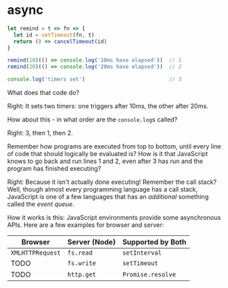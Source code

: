 # async

```js
let remind = t => fn => {
  let id = setTimeout(fn, t)
  return () => cancelTimeout(id)
}

remind(10)(() => console.log('10ms have elapsed'))  // 1
remind(20)(() => console.log('20ms have elapsed'))  // 2

console.log('timers set')                           // 3
```

What does that code do?

Right: It sets two timers: one triggers after 10ms, the other after 20ms.

How about this - in what order are the `console.log`s called?

Right: 3, then 1, then 2.

Remember how programs are executed from top to bottom, until every line of code that should logically be evaluated is? How is it that JavaScript knows to go back and run lines 1 and 2, even after 3 has run and the program has finished executing?

Right: Because it isn't actually done executing! Remember the call stack? Well, though almost every programming language has a call stack, JavaScript is one of a few languages that has an *additional* something called the *event queue*.

How it works is this: JavaScript environments provide some asynchronous APIs. Here are a few examples for browser and server:

| Browser           | Server (Node)       | Supported by Both |
|-------------------|---------------------|-------------------|
| `XMLHTTPRequest`  | `fs.read`           | `setInterval`     |
|  TODO             | `fs.write`          | `setTimeout`      |
|  TODO             | `http.get`          | `Promise.resolve` |



<!--When one of these asynchronous functions gets called:

1. The function's synchronous code runs
2. The function's asynchronous code runs
3. When the async code is done (with its HTTP fetch, read from disk, or whatever), it generates an event and adds it to JavaScript's event queue.
4. When JavaScript is done running all of the program's synchronous code, it checks the event queue if there are any pending events. It sees the event generated in step 3, and fires the callback passed to the async function.-->
